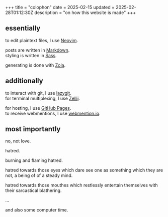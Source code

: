 +++
title = "colophon"
date = 2025-02-15
updated = 2025-02-28T01:12:30Z
description = "on how this website is made"
+++

## essentially

to edit plaintext files, I use [Neovim](https://neovim.io).

posts are written in [Markdown](https://commonmark.org). \
styling is written in [Sass](https://sass-lang.com).

generating is done with [Zola](https://www.getzola.org).

## additionally

to interact with git, I use [lazygit](https://github.com/jesseduffield/lazygit). \
for terminal multiplexing, I use [Zellij](https://zellij.dev).

for hosting, I use [GitHub Pages](https://pages.github.com). \
to receive webmentions, I use [webmention.io](https://webmention.io).

## most importantly

no, not love.

hatred.

burning and flaming hatred.

hatred towards those eyes which dare see one as something which they are not, a being of of a steady mind.

hatred towards those mouthes which restlessly entertain themselves with their sarcastical blathering.

…

and also some computer time.
